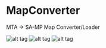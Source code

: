 MapConverter
============

MTA -> SA-MP Map Converter/Loader

![alt tag](https://travis-ci.org/kurta999/MapConverter.svg?branch=YSF_)
![alt tag](https://ci.appveyor.com/api/projects/status/x4tpnnuc0e2b68fi?svg=true)
![alt tag](https://img.shields.io/github/downloads/kurta999/MapConverter/total.svg?maxAge=86400)